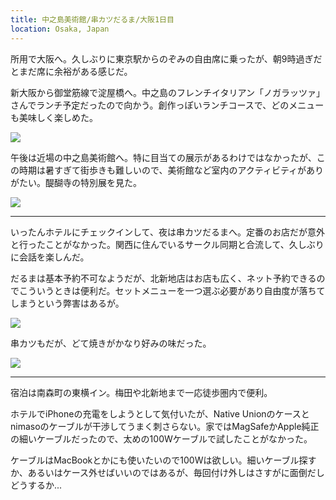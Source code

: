 ```yaml
---
title: 中之島美術館/串カツだるま/大阪1日目
location: Osaka, Japan
---
```


所用で大阪へ。久しぶりに東京駅からのぞみの自由席に乗ったが、朝9時過ぎだとまだ席に余裕がある感じだ。

新大阪から御堂筋線で淀屋橋へ。中之島のフレンチイタリアン「ノガラッツァ」さんでランチ予定だったので向かう。創作っぽいランチコースで、どのメニューも美味しく楽しめた。

![](https://photos.old.apkas.net/medium/202407/20240727-121204.webp)

午後は近場の中之島美術館へ。特に目当ての展示があるわけではなかったが、この時期は暑すぎて街歩きも難しいので、美術館など室内のアクティビティがありがたい。醍醐寺の特別展を見た。

![](https://photos.old.apkas.net/medium/202407/20240727-143343.webp)

---

いったんホテルにチェックインして、夜は串カツだるまへ。定番のお店だが意外と行ったことがなかった。関西に住んでいるサークル同期と合流して、久しぶりに会話を楽しんだ。

だるまは基本予約不可なようだが、北新地店はお店も広く、ネット予約できるのでこういうときは便利だ。セットメニューを一つ選ぶ必要があり自由度が落ちてしまうという弊害はあるが。

![](https://photos.old.apkas.net/medium/202407/20240727-192351.webp)

串カツもだが、どて焼きがかなり好みの味だった。

![](https://photos.old.apkas.net/medium/202407/20240727-194014.webp)

---

宿泊は南森町の東横イン。梅田や北新地まで一応徒歩圏内で便利。

ホテルでiPhoneの充電をしようとして気付いたが、Native Unionのケースとnimasoのケーブルが干渉してうまく刺さらない。家ではMagSafeかApple純正の細いケーブルだったので、太めの100Wケーブルで試したことがなかった。

ケーブルはMacBookとかにも使いたいので100Wは欲しい。細いケーブル探すか、あるいはケース外せばいいのではあるが、毎回付け外しはさすがに面倒だしどうするか...
